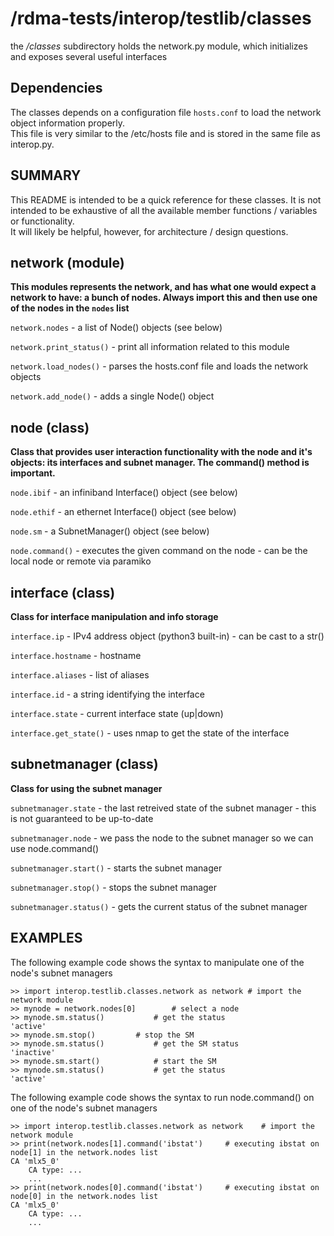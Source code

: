 /rdma-tests/interop/testlib/classes
===================================

the */classes* subdirectory holds the network.py module, which initializes and exposes several useful interfaces

Dependencies
------------

The classes depends on a configuration file `hosts.conf` to load the network object information properly.  
This file is very similar to the /etc/hosts file and is stored in the same file as interop.py.

SUMMARY
-------
This README is intended to be a quick reference for these classes.  It is not 
intended to be exhaustive of all the available member functions / variables or functionality.  
It will likely be helpful, however, for architecture / design questions.

network (module)
-------
**This modules represents the network, and has what one would expect a network to have: a bunch of nodes. Always import this and then use one of the nodes in the `nodes` list** 

`network.nodes`			- a list of Node() objects (see below)

`network.print_status()`		- print all information related to this module

`network.load_nodes()`			- parses the hosts.conf file and loads the network objects

`network.add_node()`			- adds a single Node() object

node (class)
----
**Class that provides user interaction functionality with the node and it's objects: its interfaces and subnet manager. The command() method is important.**

`node.ibif`				- an infiniband Interface() object (see below) 

`node.ethif`				- an ethernet Interface() object (see below)

`node.sm`				- a SubnetManager() object (see below)

`node.command()`			- executes the given command on the node - can be the local node or remote via paramiko

interface (class)
---------
**Class for interface manipulation and info storage**

`interface.ip`				- IPv4 address object (python3 built-in) - can be cast to a str()

`interface.hostname`			- hostname

`interface.aliases`			- list of aliases

`interface.id`	 			- a string identifying the interface

`interface.state`			- current interface state (up|down)

`interface.get_state()`			- uses nmap to get the state of the interface

subnetmanager (class)
-------------
**Class for using the subnet manager**

`subnetmanager.state`			- the last retreived state of the subnet manager - this is not guaranteed to be up-to-date

`subnetmanager.node`			- we pass the node to the subnet manager so we can use node.command()

`subnetmanager.start()`			- starts the subnet manager

`subnetmanager.stop()`			- stops the subnet manager

`subnetmanager.status()`		- gets the current status of the subnet manager


EXAMPLES
--------

The following example code shows the syntax to manipulate one of the node's subnet managers

	>> import interop.testlib.classes.network as network # import the network module
	>> mynode = network.nodes[0]		# select a node 
	>> mynode.sm.status()			# get the status
	'active'
	>> mynode.sm.stop()			# stop the SM
	>> mynode.sm.status()			# get the SM status
	'inactive'
	>> mynode.sm.start()			# start the SM
	>> mynode.sm.status()			# get the status
	'active'


The following example code shows the syntax to run node.command() on one of the node's subnet managers

	>> import interop.testlib.classes.network as network 	# import the network module
	>> print(network.nodes[1].command('ibstat')		# executing ibstat on node[1] in the network.nodes list	
	CA 'mlx5_0'
		CA type: ...
		...
	>> print(network.nodes[0].command('ibstat')		# executing ibstat on node[0] in the network.nodes list	
	CA 'mlx5_0'
		CA type: ...
		...


